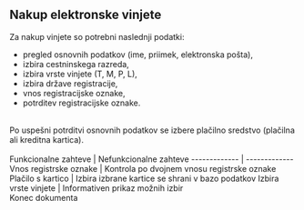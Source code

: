 ## Nakup elektronske vinjete ##

Za nakup vinjete so potrebni naslednji podatki:
* pregled osnovnih podatkov (ime, priimek, elektronska pošta),
* izbira cestninskega razreda,
* izbira vrste vinjete (T, M, P, L),
* izbira države registracije,
* vnos registracijske oznake,
* potrditev registracijske oznake.

</br>
Po uspešni potrditvi osnovnih podatkov se izbere plačilno sredstvo (plačilna ali kreditna kartica).

</br>
</br>
Funkcionalne zahteve  | Nefunkcionalne zahteve
------------- | -------------
Vnos registrske oznake  | Kontrola po dvojnem vnosu registrske oznake
Plačilo s kartico  | Izbira izbrane kartice se shrani v bazo podatkov
Izbira vrste vinjete | Informativen prikaz možnih izbir

</br>
Konec dokumenta
